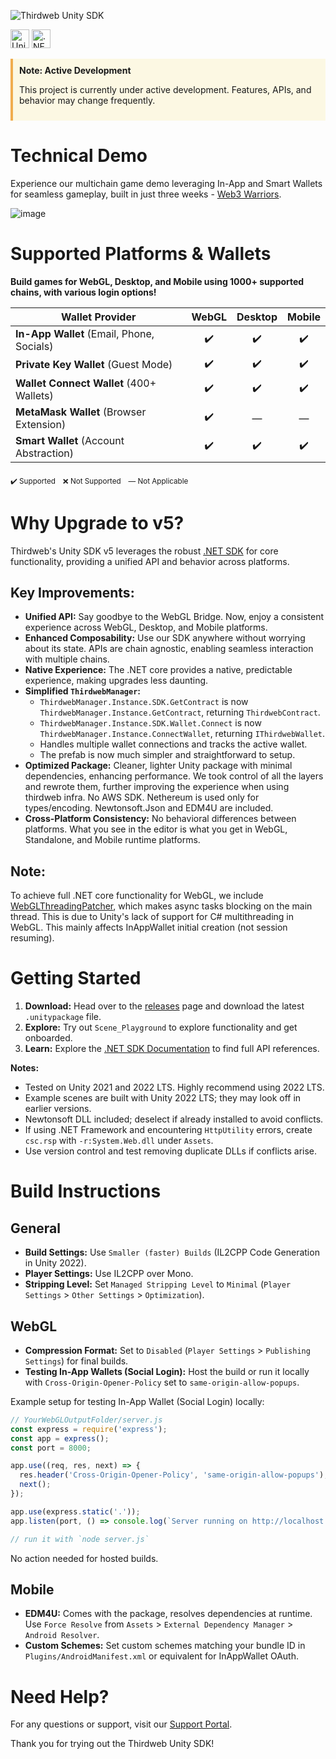 ![Thirdweb Unity SDK](https://github.com/thirdweb-dev/unity-sdk/assets/43042585/0eb16b66-317b-462b-9eb1-9425c0929c96)

[<img alt="Unity Documentation" src="https://img.shields.io/badge/Unity-Documentation-blue?logo=unity&style=for-the-badge" height="30">](https://portal.thirdweb.com/unity/v5)
[<img alt=".NET Documentation" src="https://img.shields.io/badge/.NET-Documentation-purple?logo=dotnet&style=for-the-badge" height="30">](https://portal.thirdweb.com/dotnet)

<div style="border-left: 4px solid #f0ad4e; padding: 10px; background-color: #fcf8e3;">
  <strong>Note: Active Development</strong>
  <p>This project is currently under active development. Features, APIs, and behavior may change frequently.</p>
</div>

# Technical Demo

Experience our multichain game demo leveraging In-App and Smart Wallets for seamless gameplay, built in just three weeks - [Web3 Warriors](https://web3warriors.thirdweb.com/).

![image](https://github.com/thirdweb-dev/unity-sdk/assets/43042585/171198b2-83e7-4c8a-951b-79126dd47abb)

# Supported Platforms & Wallets

**Build games for WebGL, Desktop, and Mobile using 1000+ supported chains, with various login options!**

|                Wallet Provider                | WebGL     | Desktop    | Mobile    |
| --------------------------------------------- | :-------: | :-------:  | :-------: |
| **In-App Wallet** (Email, Phone, Socials)     | ✔️        | ✔️        | ✔️        |
| **Private Key Wallet** (Guest Mode)           | ✔️        | ✔️        | ✔️        |
| **Wallet Connect Wallet** (400+ Wallets)      | ✔️        | ✔️        | ✔️        |
| **MetaMask Wallet** (Browser Extension)       | ✔️        | —          | —         |
| **Smart Wallet** (Account Abstraction)        | ✔️        | ✔️        | ✔️        |

<sub>✔️ Supported</sub> &nbsp; <sub>❌ Not Supported</sub> &nbsp; <sub>— Not Applicable</sub>

# Why Upgrade to v5?

Thirdweb's Unity SDK v5 leverages the robust [.NET SDK](https://portal.thirdweb.com/dotnet) for core functionality, providing a unified API and behavior across platforms. 

## Key Improvements:
- **Unified API:** Say goodbye to the WebGL Bridge. Now, enjoy a consistent experience across WebGL, Desktop, and Mobile platforms.
- **Enhanced Composability:** Use our SDK anywhere without worrying about its state. APIs are chain agnostic, enabling seamless interaction with multiple chains.
- **Native Experience:** The .NET core provides a native, predictable experience, making upgrades less daunting.
- **Simplified `ThirdwebManager`:** 
  - `ThirdwebManager.Instance.SDK.GetContract` is now `ThirdwebManager.Instance.GetContract`, returning `ThirdwebContract`.
  - `ThirdwebManager.Instance.SDK.Wallet.Connect` is now `ThirdwebManager.Instance.ConnectWallet`, returning `IThirdwebWallet`.
  - Handles multiple wallet connections and tracks the active wallet.
  - The prefab is now much simpler and straightforward to setup.
- **Optimized Package:** Cleaner, lighter Unity package with minimal dependencies, enhancing performance. We took control of all the layers and rewrote them, further improving the experience when using thirdweb infra. No AWS SDK. Nethereum is used only for types/encoding. Newtonsoft.Json and EDM4U are included.
- **Cross-Platform Consistency:** No behavioral differences between platforms. What you see in the editor is what you get in WebGL, Standalone, and Mobile runtime platforms.

## Note:
To achieve full .NET core functionality for WebGL, we include [WebGLThreadingPatcher](https://github.com/VolodymyrBS/WebGLThreadingPatcher), which makes async tasks blocking on the main thread. This is due to Unity's lack of support for C# multithreading in WebGL. This mainly affects InAppWallet initial creation (not session resuming).

# Getting Started

1. **Download:** Head over to the [releases](https://github.com/thirdweb-dev/unity-sdk/releases) page and download the latest `.unitypackage` file.
2. **Explore:** Try out `Scene_Playground` to explore functionality and get onboarded.
3. **Learn:** Explore the [.NET SDK Documentation](https://portal.thirdweb.com/dotnet) to find full API references.

**Notes:**
- Tested on Unity 2021 and 2022 LTS. Highly recommend using 2022 LTS.
- Example scenes are built with Unity 2022 LTS; they may look off in earlier versions.
- Newtonsoft DLL included; deselect if already installed to avoid conflicts.
- If using .NET Framework and encountering `HttpUtility` errors, create `csc.rsp` with `-r:System.Web.dll` under `Assets`.
- Use version control and test removing duplicate DLLs if conflicts arise.

# Build Instructions

## General

- **Build Settings:** Use `Smaller (faster) Builds` (IL2CPP Code Generation in Unity 2022).
- **Player Settings:** Use IL2CPP over Mono.
- **Stripping Level:** Set `Managed Stripping Level` to `Minimal` (`Player Settings` > `Other Settings` > `Optimization`).

## WebGL

- **Compression Format:** Set to `Disabled` (`Player Settings` > `Publishing Settings`) for final builds.
- **Testing In-App Wallets (Social Login):** Host the build or run it locally with `Cross-Origin-Opener-Policy` set to `same-origin-allow-popups`.

Example setup for testing In-App Wallet (Social Login) locally:

```javascript
// YourWebGLOutputFolder/server.js
const express = require('express');
const app = express();
const port = 8000;

app.use((req, res, next) => {
  res.header('Cross-Origin-Opener-Policy', 'same-origin-allow-popups');
  next();
});

app.use(express.static('.'));
app.listen(port, () => console.log(`Server running on http://localhost:${port}`));

// run it with `node server.js`
```

No action needed for hosted builds.

## Mobile

- **EDM4U:** Comes with the package, resolves dependencies at runtime. Use `Force Resolve` from `Assets` > `External Dependency Manager` > `Android Resolver`.
- **Custom Schemes:** Set custom schemes matching your bundle ID in `Plugins/AndroidManifest.xml` or equivalent for InAppWallet OAuth.

# Need Help?

For any questions or support, visit our [Support Portal](https://thirdweb.com/support).

Thank you for trying out the Thirdweb Unity SDK!
